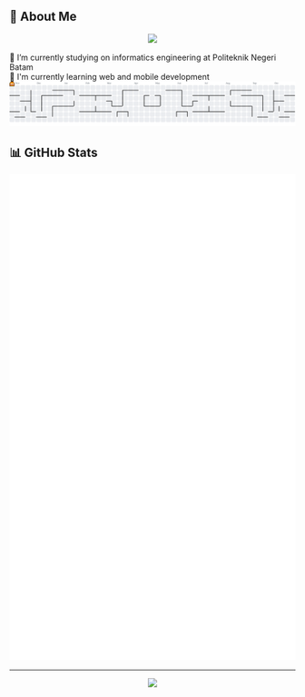 ## 💫 About Me
<p align="center"> <img src="https://capsule-render.vercel.app/api?type=shark&height=300&color=timeGradient&text=Leant&desc=Live%20A%20Life%20You%20Will%20Remember"> </p>
🔭 I’m currently studying on informatics engineering at Politeknik Negeri Batam<br>🌱 I'm currently learning web and mobile development

<div align="center">
    <picture>
        <source media="(prefers-color-scheme: dark)" srcset="https://raw.githubusercontent.com/leaantony/leaantony/output/pacman-contribution-graph-dark.svg">
        <source media="(prefers-color-scheme: light)" srcset="https://raw.githubusercontent.com/leaantony/leaantony/output/pacman-contribution-graph.svg">
        <img alt="pacman contribution graph" src="https://raw.githubusercontent.com/leaantony/leaantony/output/pacman-contribution-graph.svg">
    </picture>
</div>

## 📊 GitHub Stats

<div align="center">
    <picture>
    <img src="/github-metrics.svg" alt="Metrics">
    </picture>
</div>

---

<div align="center">

[![](https://visitcount.itsvg.in/api?id=LeaAntony&icon=0&color=1)](https://visitcount.itsvg.in)

</div>
